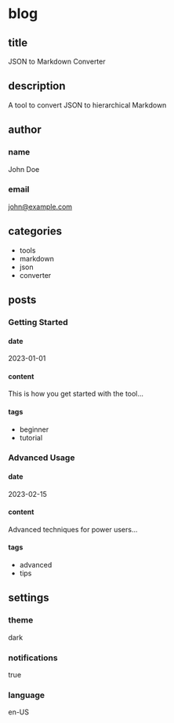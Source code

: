 # blog

## title

JSON to Markdown Converter

## description

A tool to convert JSON to hierarchical Markdown

## author

### name

John Doe

### email

john@example.com


## categories

- tools
- markdown
- json
- converter

## posts

### Getting Started

#### date

2023-01-01

#### content

This is how you get started with the tool...

#### tags

- beginner
- tutorial

### Advanced Usage

#### date

2023-02-15

#### content

Advanced techniques for power users...

#### tags

- advanced
- tips


## settings

### theme

dark

### notifications

true

### language

en-US


